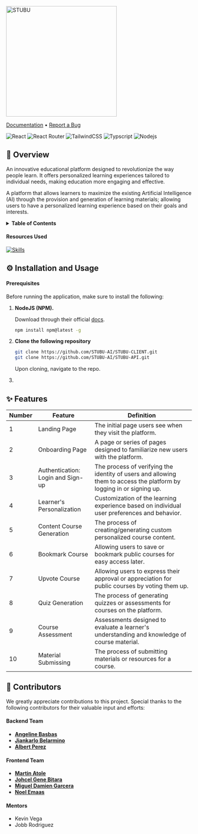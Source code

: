 <img src="https://github.com/STUBU-AI/.github/assets/stubu.png" alt="STUBU" width="300" />

[Documentation]() • [Report a Bug](https://github.com/STUBU-AI/STUBU-CLIENT/issues)

![React](https://img.shields.io/badge/React-20232A?style=for-the-badge&logo=react&logoColor=61DAFB)
![React Router](https://img.shields.io/badge/React_Router-CA4245?style=for-the-badge&logo=react-router&logoColor=white)
![TailwindCSS](https://img.shields.io/badge/Tailwind_CSS-38B2AC?style=for-the-badge&logo=tailwind-css&logoColor=white)
![Typscript](https://img.shields.io/badge/TypeScript-007ACC?style=for-the-badge&logo=typescript&logoColor=white)
![Nodejs](https://img.shields.io/badge/Node.js-43853D?style=for-the-badge&logo=node.js&logoColor=white)

## 📜 **Overview**
An innovative educational platform designed to revolutionize the way people learn. It offers personalized learning experiences tailored to individual needs, making education more engaging and effective.

A platform that allows learners to maximize the existing Artificial Intelligence (AI) through the provision and generation of learning materials; allowing users to have a personalized learning experience based on their goals and interests.

<details>
<summary><b>Table of Contents</b></summary>

1. [About the Project](/README.md)

   - [Built With](/README.md#technology-stack)
   - [Resources Used](/README.md#resources-used)

2. [Getting Started](/README.md#getting-started-📌)

   - [Prerequisites](/README.md#prerequisites)
   - [Installation](/README.md#installation)

3. [License](/README.md#license-✍)
</details>

####  **Resources Used**

[![Skills](https://skillicons.dev/icons?i=git,github,figma,vite,vscode)](https://skillicons.dev)


## ⚙ **Installation and Usage**

#### Prerequisites

Before running the application, make sure to install the following:

1. **NodeJS (NPM).**

   Download through their official [docs](https://nodejs.org/en/download).

   ```bash
   npm install npm@latest -g
   ```

2. **Clone the following repository**

   ```bash
   git clone https://github.com/STUBU-AI/STUBU-CLIENT.git
   git clone https://github.com/STUBU-AI/STUBU-API.git
   ```

   Upon cloning, navigate to the repo.

3. 

## ✨ **Features**

| Number | Feature                      | Definition                                                             |
|--------|------------------------------|------------------------------------------------------------------------|
| 1      | Landing Page                 | The initial page users see when they visit the platform.               |
| 2      | Onboarding Page              | A page or series of pages designed to familiarize new users with the platform. |
| 3      | Authentication: Login and Sign-up | The process of verifying the identity of users and allowing them to access the platform by logging in or signing up. |
| 4      | Learner's Personalization    | Customization of the learning experience based on individual user preferences and behavior. |
| 5      | Content Course Generation    | The process of creating/generating custom personalized course content.  |
| 6      | Bookmark Course              | Allowing users to save or bookmark public courses for easy access later. |
| 7      | Upvote Course                | Allowing users to express their approval or appreciation for public courses by voting them up. |
| 8      | Quiz Generation              | The process of generating quizzes or assessments for courses on the platform. |
| 9      | Course Assessment            | Assessments designed to evaluate a learner's understanding and knowledge of course material. |
| 10     | Material Submissing          | The process of submitting materials or resources for a course.          |


## 💪 **Contributors**

We greatly appreciate contributions to this project. Special thanks to the following contributors for their valuable input and efforts:

#### **Backend Team**
- [**Angeline Basbas**](https://github.com/StrayMarimo)
- [**Jiankarlo Belarmino**](https://github.com/CSjianbel)
- [**Albert Perez**](https://github.com/bibookss)

#### **Frontend Team**
- [**Martin Atole**](https://github.com/CS-Martin)
- [**Johcel Gene Bitara**](https://github.com/genebit)
- [**Miguel Damien Garcera**](https://github.com/MD-Garcera)
- [**Noel Emaas**](https://github.com/NoelEmaas)

#### **Mentors**
- Kevin Vega
- Jobb Rodriguez